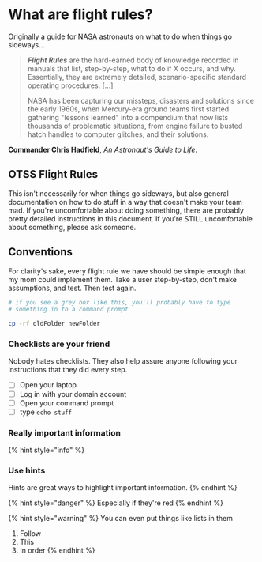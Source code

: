 # What are flight rules?

Originally a guide for NASA astronauts on what to do when things go sideways...

> _**Flight Rules**_ are the hard-earned body of knowledge recorded in manuals that list, step-by-step, what to do if X occurs, and why. Essentially, they are extremely detailed, scenario-specific standard operating procedures. \[...\]
>
> NASA has been capturing our missteps, disasters and solutions since the early 1960s, when Mercury-era ground teams first started gathering "lessons learned" into a compendium that now lists thousands of problematic situations, from engine failure to busted hatch handles to computer glitches, and their solutions.

**Commander Chris Hadfield**, _An Astronaut's Guide to Life_.

## OTSS Flight Rules

This isn't necessarily for when things go sideways, but also general documentation on how to do stuff in a way that doesn't make your team mad. If you're uncomfortable about doing something, there are probably pretty detailed instructions in this document. If you're STILL uncomfortable about something, please ask someone.

## Conventions

For clarity's sake, every flight rule we have should be simple enough that my mom could implement them. Take a user step-by-step, don't make assumptions, and test. Then test again.

```bash
# if you see a grey box like this, you'll probably have to type
# something in to a command prompt

cp -rf oldFolder newFolder
```

### Checklists are your friend

Nobody hates checklists. They also help assure anyone following your instructions that they did every step.

* [ ] Open your laptop
* [ ] Log in with your domain account
* [ ] Open your command prompt
* [ ] type `echo stuff`

### Really important information

{% hint style="info" %}
### Use hints

Hints are great ways to highlight important information.
{% endhint %}

{% hint style="danger" %}
Especially if they're red
{% endhint %}

{% hint style="warning" %}
You can even put things like lists in them

1. Follow
2. This
3. In order
{% endhint %}

